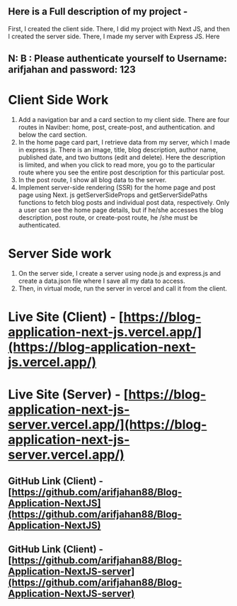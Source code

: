 ## Here is a Full description of my project -

First, I created the client side. There, I did my project with Next JS, and then I created the server side. There, I made my server with Express JS. Here

## N: B : Please authenticate yourself to Username: arifjahan and password: 123

# Client Side Work

1. Add a navigation bar and a card section to my client side. There are four routes in Naviber: home, post, create-post, and authentication. and below the card section.
2. In the home page card part, I retrieve data from my server, which I made in express js. There is an image, title, blog description, author name, published date, and two buttons (edit and delete). Here the description is limited, and when you click to read more, you go to the particular route where you see the entire post description for this particular post.
3. In the post route, I show all blog data to the server.
4. Implement server-side rendering (SSR) for the home page and post page using Next. js getServerSideProps and getServerSidePaths functions to fetch blog posts and individual post data, respectively. Only a user can see the home page details, but if he/she accesses the blog description, post route, or create-post route, he /she must be authenticated.

# Server Side work

1. On the server side, I create a server using node.js and express.js and create a data.json file where I save all my data to access.
2. Then, in virtual mode, run the server in vercel and call it from the client.

# Live Site (Client) - [https://blog-application-next-js.vercel.app/](https://blog-application-next-js.vercel.app/)

# Live Site (Server) - [https://blog-application-next-js-server.vercel.app/](https://blog-application-next-js-server.vercel.app/)

## GitHub Link (Client) - [https://github.com/arifjahan88/Blog-Application-NextJS](https://github.com/arifjahan88/Blog-Application-NextJS)

## GitHub Link (Client) - [https://github.com/arifjahan88/Blog-Application-NextJS-server](https://github.com/arifjahan88/Blog-Application-NextJS-server)
